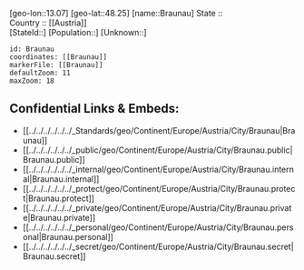 ﻿---
location: [48.25,13.07] 
mapzoom: [7,12] 
mapmarker: city 
type: City
tags:
- geo/City


SpocWebEntityId: 29322
isDeleted: false
confidential: public

---
[geo-lon::13.07] 
[geo-lat::48.25] 
[name::Braunau] 
State ::  
Country :: [[Austria]]  
[StateId::] 
[Population::] 
[Unknown::] 


```leaflet
id: Braunau
coordinates: [[Braunau]] 
markerFile: [[Braunau]] 
defaultZoom: 11 
maxZoom: 18
```


## Confidential Links & Embeds: 
- [[../../../../../../_Standards/geo/Continent/Europe/Austria/City/Braunau|Braunau]] 
- [[../../../../../../_public/geo/Continent/Europe/Austria/City/Braunau.public|Braunau.public]] 
- [[../../../../../../_internal/geo/Continent/Europe/Austria/City/Braunau.internal|Braunau.internal]] 
- [[../../../../../../_protect/geo/Continent/Europe/Austria/City/Braunau.protect|Braunau.protect]] 
- [[../../../../../../_private/geo/Continent/Europe/Austria/City/Braunau.private|Braunau.private]] 
- [[../../../../../../_personal/geo/Continent/Europe/Austria/City/Braunau.personal|Braunau.personal]] 
- [[../../../../../../_secret/geo/Continent/Europe/Austria/City/Braunau.secret|Braunau.secret]] 
